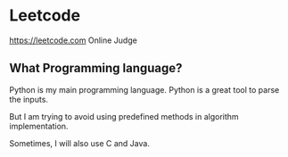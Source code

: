 # Leetcode
https://leetcode.com Online Judge

## What Programming language?
Python is my main programming language. Python is a great tool to parse the inputs.

But I am trying to avoid using predefined methods in algorithm implementation.

Sometimes, I will also use C and Java.
